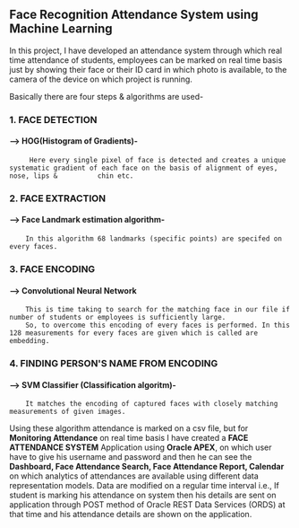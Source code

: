 
## Face Recognition Attendance System using Machine Learning

In this project, I have developed an attendance system through which real time attendance of students, employees can be marked on real time basis just by showing their face or their ID card in which photo is available, to the camera of the device on which project is running.

Basically there are four steps & algorithms are used-

### 1. FACE DETECTION
   #### --> HOG(Histogram of Gradients)-
         Here every single pixel of face is detected and creates a unique systematic gradient of each face on the basis of alignment of eyes, nose, lips &          chin etc.
### 2. FACE EXTRACTION
  #### --> Face Landmark estimation algorithm-
        In this algorithm 68 landmarks (specific points) are specifed on every faces.
### 3. FACE ENCODING
  #### --> Convolutional Neural Network
        This is time taking to search for the matching face in our file if number of students or employees is sufficiently large.
        So, to overcome this encoding of every faces is performed. In this 128 measurements for every faces are given which is called are embedding.
### 4. FINDING PERSON'S NAME FROM ENCODING
  #### --> SVM Classifier (Classification algoritm)-
        It matches the encoding of captured faces with closely matching measurements of given images.
 
 
 
Using these algorithm attendance is marked on a csv file, but for **Monitoring Attendance** on real time basis I have created a **FACE ATTENDANCE SYSTEM**  Application using **Oracle APEX**, on which user have to give his username and password and then he can see the **Dashboard, Face Attendance Search, Face Attendance Report, Calendar** on which analytics of attendances are available using different data representation models. Data are modified on a regular time interval i.e., If student is marking his attendance on system then his details are sent on application through POST method of Oracle REST Data Services (ORDS) at that time and his attendance details are shown on the application.
